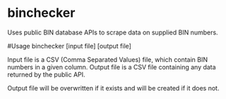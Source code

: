 # binchecker
Uses public BIN database APIs to scrape data on supplied BIN numbers.

#Usage
binchecker [input file] [output file]

Input file is a CSV (Comma Separated Values) file, which contain BIN numbers in a given column.
Output file is a CSV file containing any data returned by the public API.

Output file will be overwritten if it exists and will be created if it does not.
